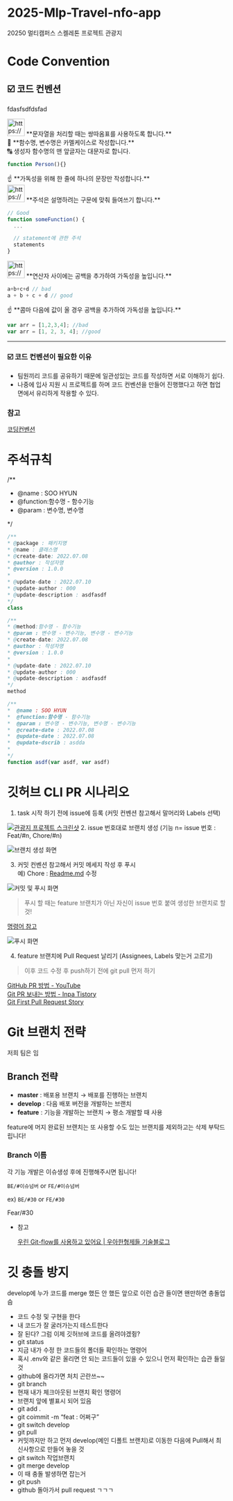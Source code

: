 # 2025-Mlp-Travel-nfo-app
20250 멀티캠퍼스 스켈레톤 프로젝트 관광지
# Code Convention

## ☑️ 코드 컨벤션
fdasfsdfdsfad
<aside>
<img src="https://cdn-icons-png.flaticon.com/512/7350/7350737.png" alt="https://cdn-icons-png.flaticon.com/512/7350/7350737.png" width="40px" /> **문자열을 처리할 때는 쌍따옴표를 사용하도록 합니다.**

</aside>

<aside>
🐫 **함수명, 변수명은 카멜케이스로 작성합니다.**

</aside>

<aside>
🔠 생성자 함수명의 맨 앞글자는 대문자로 합니다.

```jsx
function Person(){}
```

</aside>

<aside>
☝ **가독성을 위해 한 줄에 하나의 문장만 작성합니다.**

</aside>

<aside>
<img src="https://cdn-icons-png.flaticon.com/512/3602/3602241.png" alt="https://cdn-icons-png.flaticon.com/512/3602/3602241.png" width="40px" /> **주석은 설명하려는 구문에 맞춰 들여쓰기 합니다.**

```jsx
// Good
function someFunction() {
  ...

  // statement에 관한 주석
  statements
}
```

</aside>

<aside>
<img src="https://cdn-icons-png.flaticon.com/512/3978/3978575.png" alt="https://cdn-icons-png.flaticon.com/512/3978/3978575.png" width="40px" /> **연산자 사이에는 공백을 추가하여 가독성을 높입니다.**

```jsx
a+b+c+d // bad
a + b + c + d // good
```

</aside>

<aside>
☝ **콤마 다음에 값이 올 경우 공백을 추가하여 가독성을 높입니다.**

```jsx
var arr = [1,2,3,4]; //bad
var arr = [1, 2, 3, 4]; //good
```

</aside>

---

### ☑️ 코드 컨벤션이 필요한 이유

- 팀원끼리 코드를 공유하기 때문에 일관성있는 코드를 작성하면 서로 이해하기 쉽다.
- 나중에 입사 지원 시 프로젝트를 하며 코드 컨벤션을 만들어 진행했다고 하면 협업 면에서 유리하게 작용할 수 있다.

### 참고

[코딩컨벤션](https://ui.toast.com/fe-guide/ko_CODING-CONVENTION)
# 주석규칙

/**

- @name : SOO HYUN
- @function:함수명 - 함수기능
- @param : 변수명, 변수명

*/

```java
/**
* @package : 패키지명
* @name : 클래스명
* @create-date: 2022.07.08
* @author : 작성자명
* @version : 1.0.0
* 
* @update-date : 2022.07.10
* @update-author : 000
* @update-description : asdfasdf
*/
class 

/**
* @method:함수명 - 함수기능
* @param : 변수명 - 변수기능, 변수명 - 변수기능
* @create-date: 2022.07.08
* @author : 작성자명
* @version : 1.0.0
* 
* @update-date : 2022.07.10
* @update-author : 000
* @update-description : asdfasdf
*/
method
```

```jsx
/**
*  @name : SOO HYUN
*  @function:함수명 - 함수기능
*  @param : 변수명 - 변수기능, 변수명 - 변수기능
*  @create-date : 2022.07.08
*  @update-date : 2022.07.08
*  @update-dscrib : asdda
*   
*/
function asdf(var asdf, var asdf)
```


# 깃허브 CLI PR 시나리오

1. task 시작 하기 전에 issue에 등록 (커밋 컨벤션 참고해서 말머리와 Labels 선택)

[![관광지 프로젝트 스크린샷](https://prod-files-secure.s3.us-west-2.amazonaws.com/5a3cad5b-edbc-4aee-a0ad-b8dd5d9c4c4d/d946b671-a907-4325-96f9-cd1220b3f9e1/Untitled.png)](https://prod-files-secure.s3.us-west-2.amazonaws.com/5a3cad5b-edbc-4aee-a0ad-b8dd5d9c4c4d/d946b671-a907-4325-96f9-cd1220b3f9e1/Untitled.png)
2. issue 번호대로 브랜치 생성 (기능 n= issue 번호 : Feat/#n, Chore/#n) 

![브랜치 생성 화면](https://prod-files-secure.s3.us-west-2.amazonaws.com/5a3cad5b-edbc-4aee-a0ad-b8dd5d9c4c4d/3434bbbe-18e2-474a-b840-a2c632e9428b/Untitled.png)

3. 커밋 컨벤션 참고해서 커밋 메세지 작성 후 푸시  
예) Chore : [Readme.md](http://readme.md/) 수정

![커밋 및 푸시 화면](https://prod-files-secure.s3.us-west-2.amazonaws.com/5a3cad5b-edbc-4aee-a0ad-b8dd5d9c4c4d/206e0144-1fe1-4d86-aac7-d477daad61f8/%E1%84%89%E1%85%B3%E1%84%8F%E1%85%B3%E1%84%85%E1%85%B5%E1%86%AB%E1%84%89%E1%85%A3%E1%86%BA_2023-07-08_%E1%84%8B%E1%85%A9%E1%84%92%E1%85%AE_8.14.43.png)

> 푸시 할 때는 feature 브랜치가 아닌 자신이 issue 번호 붙여 생성한 브랜치로 할 것!  

[명령어 참고](https://developer0809.tistory.com/30)

![푸시 화면](https://prod-files-secure.s3.us-west-2.amazonaws.com/5a3cad5b-edbc-4aee-a0ad-b8dd5d9c4c4d/f0fab478-4310-4182-ae7c-f2248d3dc226/Untitled.png)

4. feature 브랜치에 Pull Request 날리기 (Assignees, Labels 맞는거 고르기)

> 이후 코드 수정 후 push하기 전에 git pull 먼저 하기

[GitHub PR 방법 - YouTube](https://www.youtube.com/watch?v=Z9dvM7qgN9s)  
[Git PR 보내는 방법 - Inpa Tistory](https://inpa.tistory.com/entry/GIT-⚡️-깃헙-PRPull-Request-보내는-방법-folk-issue)  
[Git First Pull Request Story](https://wayhome25.github.io/git/2017/07/08/git-first-pull-request-story/)


# Git 브랜치 전략

저희 팀은 임

## Branch 전략

- **master** : 배포용 브랜치 → 배포를 진행하는 브랜치
- **develop** : 다음 배포 버전을 개발하는 브랜치
- **feature** : 기능을 개발하는 브랜치 → 평소 개발할 때 사용

feature에 머지 완료된 브랜치는 또 사용할 수도 있는 브랜치를 제외하고는 삭제 부탁드립니다!

### Branch 이름

각 기능 개발은 이슈생성 후에 진행해주시면 됩니다!

`BE/#이슈넘버` or `FE/#이슈넘버`

ex) `BE/#30` or `FE/#30`

Fear/#30

- 참고
    
    [우린 Git-flow를 사용하고 있어요 | 우아한형제들 기술블로그](https://techblog.woowahan.com/2553/)


# 깃 충돌 방지

develop에 누가 코드를 merge 했든 안 했든 앞으로 이런 습관 들이면 왠만하면 충돌업슴

- 코드 수정 및 구현을 한다
- 내 코드가 잘 굴러가는지 테스트한다
- 잘 된다? 그럼 이제 깃허브에 코드를 올려야겠쥥?
- git status
- 지금 내가 수정 한 코드들의 폴더들 확인하는 명령어
- 혹시 .env와 같은 올리면 안 되는 코드들이 있을 수 있으니 먼저 확인하는 습관 들일 것
- github에 올라가면 처치 곤란쓰~~
- git branch
- 현재 내가 체크아웃된 브랜치 확인 명령어
- 브랜치 앞에 별표시 되어 있음
- git add .
- git coimmit -m “feat : 어쩌구”
- git switch develop
- git pull
- 커밋까지만 하고 먼저 develop(메인 디폴트 브랜치)로 이동한 다음에 Pull해서 최신사항으로 만들어 놓을 것
- git switch 작업브랜치
- git merge develop
- 이 때 충돌 발생하면 잡는거
- git push
- github 돌아가서 pull request ㄱㄱㄱ
